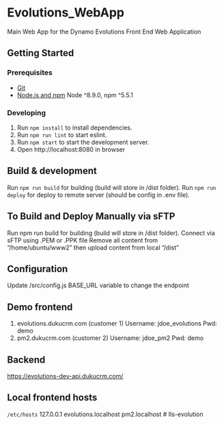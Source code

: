 # Evolutions_WebApp
Main Web App for the Dynamo Evolutions Front End Web Application

## Getting Started

### Prerequisites

- [Git](https://git-scm.com/)
- [Node.js and npm](nodejs.org) Node ^8.9.0, npm ^5.5.1

### Developing

1. Run `npm install` to install dependencies.
2. Run `npm run lint` to start eslint.
3. Run `npm start` to start the development server.
4. Open http://localhost:8080 in browser

## Build & development

Run `npm run build` for building (build will store in /dist folder).
Run `npm run deploy` for deploy to remote server (should be config in .env file).

## To Build and Deploy Manually via sFTP

Run npm run build for building (build will store in /dist folder). Connect via sFTP using .PEM or .PPK file Remove all content from “/home/ubuntu/www2” then upload content from local “/dist”

## Configuration

Update /src/config.js BASE_URL variable to change the endpoint

## Demo frontend
1) evolutions.dukucrm.com (customer 1) Username: jdoe_evolutions Pwd: demo
2) pm2.dukucrm.com (customer 2) Username: jdoe_pm2 Pwd: demo

## Backend
https://evolutions-dev-api.dukucrm.com/ 

## Local frontend hosts 
`/etc/hosts`
127.0.0.1 evolutions.localhost pm2.localhost
#   I l s - e v o l u t i o n  
 